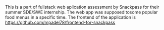 This is a part of fullstack web aplication assessment by Snackpass for their summer SDE/SWE internship. The web app was supposed tosome popular food menus in a specific time. The frontend of the application is https://github.com/mpadel78/frontend-for-snackpass
